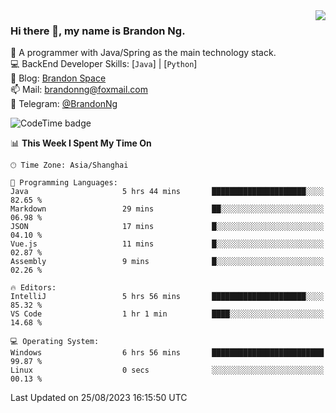 <img  align="right" src="https://github-readme-stats-brandon0824.vercel.app/api/top-langs/?username=brandon0824&layout=compact">

### Hi there 👋, my name is Brandon Ng.

🌱 A programmer with Java/Spring as the main technology stack.  
💻 BackEnd Developer Skills: [`Java`] | [`Python`]  
📝 Blog: [Brandon Space](https://brandonng.tech)  
📫 Mail: brandonng@foxmail.com  
📰 Telegram: [@BrandonNg](https://t.me/BrandonNg24)  

![CodeTime badge](https://img.shields.io/endpoint?style=flat-square&url=https%3A%2F%2Fapi.codetime.dev%2Fshield%3Fid%3D128%26project%3D%26in%3D604800000)

<!--START_SECTION:waka-->
📊 **This Week I Spent My Time On** 

```text
🕑︎ Time Zone: Asia/Shanghai

💬 Programming Languages: 
Java                     5 hrs 44 mins       █████████████████████░░░░   82.65 % 
Markdown                 29 mins             ██░░░░░░░░░░░░░░░░░░░░░░░   06.98 % 
JSON                     17 mins             █░░░░░░░░░░░░░░░░░░░░░░░░   04.10 % 
Vue.js                   11 mins             █░░░░░░░░░░░░░░░░░░░░░░░░   02.87 % 
Assembly                 9 mins              █░░░░░░░░░░░░░░░░░░░░░░░░   02.26 % 

🔥 Editors: 
IntelliJ                 5 hrs 56 mins       █████████████████████░░░░   85.32 % 
VS Code                  1 hr 1 min          ████░░░░░░░░░░░░░░░░░░░░░   14.68 % 

💻 Operating System: 
Windows                  6 hrs 56 mins       █████████████████████████   99.87 % 
Linux                    0 secs              ░░░░░░░░░░░░░░░░░░░░░░░░░   00.13 % 
```


 Last Updated on 25/08/2023 16:15:50 UTC
<!--END_SECTION:waka-->
